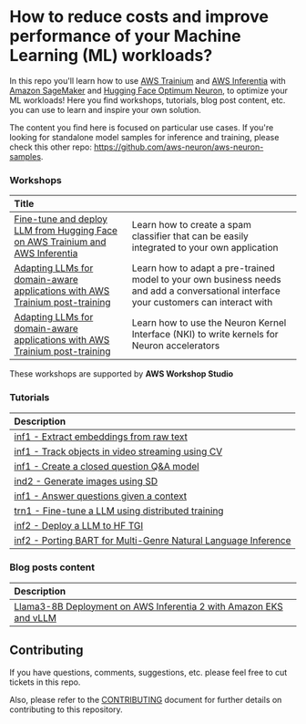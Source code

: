 # How to reduce costs and improve performance of your Machine Learning (ML) workloads?

In this repo you'll learn how to use [AWS Trainium](https://aws.amazon.com/machine-learning/trainium/) and [AWS Inferentia](https://aws.amazon.com/machine-learning/inferentia/) with [Amazon SageMaker](https://aws.amazon.com/sagemaker/) and [Hugging Face Optimum Neuron](https://huggingface.co/docs/optimum-neuron/index), to optimize your ML workloads! Here you find workshops, tutorials, blog post content, etc. you can use to learn and inspire your own solution.


The content you find here is focused on particular use cases. If you're looking for standalone model samples for inference and training, please check this other repo: https://github.com/aws-neuron/aws-neuron-samples. 

### Workshops

|Title||
|:-|:-|
|[Fine-tune and deploy LLM from Hugging Face on AWS Trainium and AWS Inferentia](workshops/01_FineTuneSpamClassifier)|Learn how to create a spam classifier that can be easily integrated to your own application|
|[Adapting LLMs for domain-aware applications with AWS Trainium post-training](workshops/02_DomainAdaptation)|Learn how to adapt a pre-trained model to your own business needs and add a conversational interface your customers can interact with|
|[Adapting LLMs for domain-aware applications with AWS Trainium post-training](workshops/03_NKIWorkshop)|Learn how to use the Neuron Kernel Interface (NKI) to write kernels for Neuron accelerators|


These workshops are supported by **AWS Workshop Studio**

### Tutorials

|Description|
|:-|
|[inf1 - Extract embeddings from raw text](tutorials/01_EmbeddingsFromTextWithBert)|
|[inf1 - Track objects in video streaming using CV](tutorials/02_ObjectTrackingSageMakerGStreamer)|
|[inf1 - Create a closed question Q&A model](tutorials/03_QuestionAnsweringMachine)|
|[ind2 - Generate images using SD](tutorials/04_ImageGenerationWithStableDiffusion)|
|[inf1 - Answer questions given a context](tutorials/05_FastQuestionAnsweringWithBertQA)|
|[trn1 - Fine-tune a LLM using distributed training](tutorials/06_FinetuneLLMs)|
|[inf2 - Deploy a LLM to HF TGI](tutorials/07_DeployToInferentiaWithTGI)|
|[inf2 - Porting BART for Multi-Genre Natural Language Inference](tutorials/08_TextClassificationWithNaturalLanguageInference)|

### Blog posts content
|Description|
|:-|
|[Llama3-8B Deployment on AWS Inferentia 2 with Amazon EKS and vLLM](blogs/01_LLama3-8B_Inferentia_EKS_vLLM/)|

## Contributing
If you have questions, comments, suggestions, etc. please feel free to cut tickets in this repo.

Also, please refer to the [CONTRIBUTING](CONTRIBUTING.md) document for further details on contributing to this repository.
